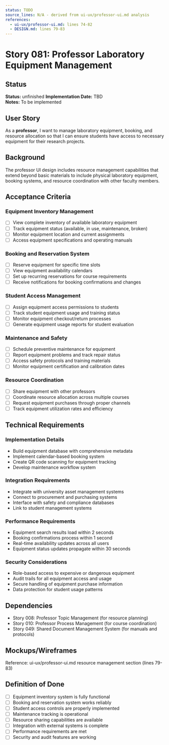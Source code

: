 ```yaml
---
status: TODO
source_lines: N/A - derived from ui-ux/professor-ui.md analysis
references:
  - ui-ux/professor-ui.md: lines 74-82
  - DESIGN.md: lines 79-83
---
```

# Story 081: Professor Laboratory Equipment Management

## Status
**Status:** unfinished
**Implementation Date:** TBD  
**Notes:** To be implemented

## User Story
As a **professor**, I want to manage laboratory equipment, booking, and resource allocation so that I can ensure students have access to necessary equipment for their research projects.

## Background
The professor UI design includes resource management capabilities that extend beyond basic materials to include physical laboratory equipment, booking systems, and resource coordination with other faculty members.

## Acceptance Criteria

### Equipment Inventory Management
- [ ] View complete inventory of available laboratory equipment
- [ ] Track equipment status (available, in use, maintenance, broken)
- [ ] Monitor equipment location and current assignments
- [ ] Access equipment specifications and operating manuals

### Booking and Reservation System
- [ ] Reserve equipment for specific time slots
- [ ] View equipment availability calendars
- [ ] Set up recurring reservations for course requirements
- [ ] Receive notifications for booking confirmations and changes

### Student Access Management
- [ ] Assign equipment access permissions to students
- [ ] Track student equipment usage and training status
- [ ] Monitor equipment checkout/return processes
- [ ] Generate equipment usage reports for student evaluation

### Maintenance and Safety
- [ ] Schedule preventive maintenance for equipment
- [ ] Report equipment problems and track repair status
- [ ] Access safety protocols and training materials
- [ ] Monitor equipment certification and calibration dates

### Resource Coordination
- [ ] Share equipment with other professors
- [ ] Coordinate resource allocation across multiple courses
- [ ] Request equipment purchases through proper channels
- [ ] Track equipment utilization rates and efficiency

## Technical Requirements

### Implementation Details
- Build equipment database with comprehensive metadata
- Implement calendar-based booking system
- Create QR code scanning for equipment tracking
- Develop maintenance workflow system

### Integration Requirements
- Integrate with university asset management systems
- Connect to procurement and purchasing systems
- Interface with safety and compliance databases
- Link to student management systems

### Performance Requirements
- Equipment search results load within 2 seconds
- Booking confirmations process within 1 second
- Real-time availability updates across all users
- Equipment status updates propagate within 30 seconds

### Security Considerations
- Role-based access to expensive or dangerous equipment
- Audit trails for all equipment access and usage
- Secure handling of equipment purchase information
- Data protection for student usage patterns

## Dependencies
- Story 008: Professor Topic Management (for resource planning)
- Story 010: Professor Process Management (for course coordination)
- Story 049: Shared Document Management System (for manuals and protocols)

## Mockups/Wireframes
Reference: ui-ux/professor-ui.md resource management section (lines 79-83)

## Definition of Done
- [ ] Equipment inventory system is fully functional
- [ ] Booking and reservation system works reliably
- [ ] Student access controls are properly implemented
- [ ] Maintenance tracking is operational
- [ ] Resource sharing capabilities are available
- [ ] Integration with external systems is complete
- [ ] Performance requirements are met
- [ ] Security and audit features are working
